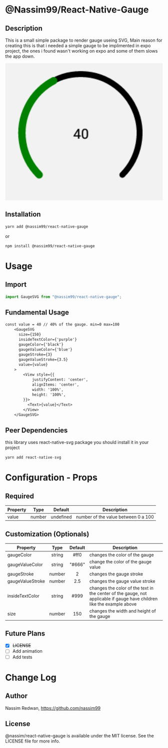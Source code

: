 # @Nassim99/React-Native-Gauge

## Description

This is a small simple package to render gauge useing SVG,
Main reason for creating this is that i needed a simple gauge to be implimented in expo project, the ones i found wasn't working on expo and some of them slows the app down.

 <img alt="Nassim99 React Native Gauge" src="assets/example.png" width="1050"/>

## Installation

```bash
yarn add @nassim99/react-native-gauge
```

or

```bash
npm install @nassim99/react-native-gauge
```

# Usage

## Import

```jsx
import GaugeSVG from "@nassim99/react-native-gauge";
```

## Fundamental Usage

```JSX
const value = 40 // 40% of the gauge. min=0 max=100
    <GaugeSVG
      size={150}
      insideTextColor={'purple'}
      gaugeColor={'black'}
      gaugeValueColor={'blue'}
      gaugeStroke={3}
      gaugeValueStroke={3.5}
      value={value}
    >
        <View style={{
            justifyContent: 'center',
            alignItems: 'center',
            width: '100%',
            height: '100%',
        }}>
          <Text>{value}</Text>
        </View>
    </GaugeSVG>
```

## Peer Dependencies

this library uses react-native-svg package
you should install it in your project

```js
yarn add react-native-svg
```

# Configuration - Props

## Required

| Property |  Type  |  Default  | Description                         |
| -------- | :----: | :-------: | ----------------------------------- |
| value    | number | undefined | number of the value between 0 a 100 |

## Customization (Optionals)

| Property         |  Type  | Default | Description                                                                                                            |
| ---------------- | :----: | :-----: | ---------------------------------------------------------------------------------------------------------------------- |
| gaugeColor       | string |  #ff0   | changes the color of the gauge                                                                                         |
| gaugeValueColor  | string | "#666"  | change the color of the gauge value                                                                                    |
| gaugeStroke      | number |    2    | changes the gauge stroke                                                                                               |
| gaugeValueStroke | number |   2.5   | changes the gauge value stroke                                                                                         |
| insideTextColor  | string |  #999   | changes the color of the text in the center of the gauge, not applicable if gauge have children like the example above |
| size             | number |   150   | changes the width and height of the gauge                                                                              |

## Future Plans

- [x] ~~LICENSE~~
- [ ] Add animation
- [ ] Add tests

# Change Log

## Author

Nassim Redwan, https://github.com/nassim99

## License

@nassim/react-native-gauge is available under the MIT license. See the LICENSE file for more info.
